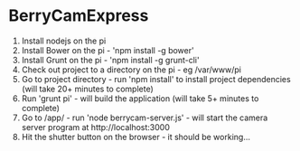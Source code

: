 BerryCamExpress
===============
1. Install nodejs on the pi
2. Install Bower on the pi - 'npm install -g bower'
3. Install Grunt on the pi - 'npm install -g grunt-cli'
4. Check out project to a directory on the pi - eg /var/www/pi
5. Go to project directory - run 'npm install' to install project dependencies (will take 20+ minutes to complete)
7. Run 'grunt pi' - will build the application (will take 5+ minutes to complete)
8. Go to <install-directory>/app/ - run 'node berrycam-server.js' - will start the camera server program at http://localhost:3000
9. Hit the shutter button on the browser - it should be working...



